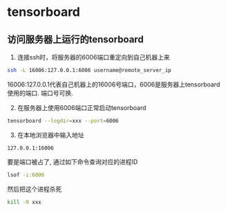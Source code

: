 # tensorboard

## 访问服务器上运行的tensorboard

1. 连接ssh时，将服务器的6006端口重定向到自己机器上来
```bash
ssh -L 16006:127.0.0.1:6006 username@remote_server_ip
```
16006:127.0.0.1代表自己机器上的16006号端口，6006是服务器上tensorboard使用的端口. 端口号可换.

2. 在服务器上使用6006端口正常启动tensorboard

```bash
tensorboard --logdir=xxx --port=6006
```

3. 在本地浏览器中输入地址

```text
127.0.0.1:16006
```
要是端口被占了, 通过如下命令查询对应的进程ID
```bash
lsof -i:6006
```
然后把这个进程杀死
```bash
kill -9 xxx
```
